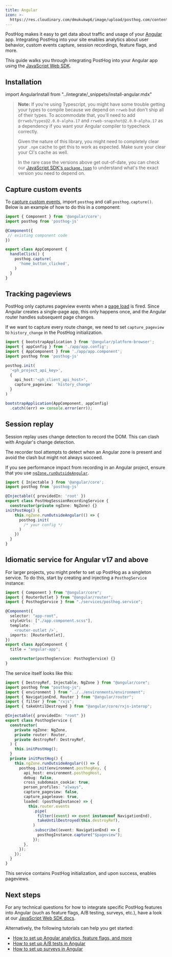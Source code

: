 ```yaml
---
title: Angular
icon: >-
  https://res.cloudinary.com/dmukukwp6/image/upload/posthog.com/contents/docs/integrate/frameworks/angular.svg
---
```


PostHog makes it easy to get data about traffic and usage of your [Angular](https://angular.dev/) app. Integrating PostHog into your site enables analytics about user behavior, custom events capture, session recordings, feature flags, and more.

This guide walks you through integrating PostHog into your Angular app using the [JavaScript Web SDK](/docs/libraries/js).

## Installation

import AngularInstall from "../integrate/_snippets/install-angular.mdx"

<AngularInstall />

> **Note:** If you're using Typescript, you might have some trouble getting your types to compile because we depend on `rrweb` but don't ship all of their types. To accommodate that, you'll need to add `@rrweb/types@2.0.0-alpha.17` and `rrweb-snapshot@2.0.0-alpha.17` as a dependency if you want your Angular compiler to typecheck correctly.
>
> Given the nature of this library, you might need to completely clear your `.npm` cache to get this to work as expected. Make sure your clear your CI's cache as well.
>
> In the rare case the versions above get out-of-date, you can check our [JavaScript SDK's `package.json`](https://github.com/PostHog/posthog-js/blob/main/package.json) to understand what's the exact version you need to depend on.

## Capture custom events

To [capture custom events](/docs/product-analytics/capture-events), import `posthog` and call `posthog.capture()`. Below is an example of how to do this in a component:

```typescript file=app.component.ts
import { Component } from '@angular/core';
import posthog from 'posthog-js'

@Component({
 // existing component code
})

export class AppComponent {
  handleClick() {
    posthog.capture(
      'home_button_clicked', 
    )
  }
}
```

## Tracking pageviews

PostHog only captures pageview events when a [page load](https://developer.mozilla.org/en-US/docs/Web/API/Window/load_event) is fired. Since Angular creates a single-page app, this only happens once, and the Angular router handles subsequent page changes.

If we want to capture every route change, we need to set `capture_pageview` to `history_change` in the PostHog initialization.


```ts file=main.ts
import { bootstrapApplication } from '@angular/platform-browser';
import { appConfig } from './app/app.config';
import { AppComponent } from './app/app.component';
import posthog from 'posthog-js'

posthog.init(
  '<ph_project_api_key>',
  {
    api_host:'<ph_client_api_host>',
    capture_pageview: 'history_change'
  }
)

bootstrapApplication(AppComponent, appConfig)
  .catch((err) => console.error(err));
```

## Session replay

Session replay uses change detection to record the DOM. This can clash with Angular's change detection.

The recorder tool attempts to detect when an Angular zone is present and avoid the clash but might not always succeed.

If you see performance impact from recording in an Angular project, ensure that you use [`ngZone.runOutsideAngular`](https://angular.io/api/core/NgZone#runoutsideangular). 

```ts file=posthog.service.ts
import { Injectable } from '@angular/core';
import posthog from 'posthog-js'

@Injectable({ providedIn: 'root' })
export class PostHogSessionRecordingService {
  constructor(private ngZone: NgZone) {}
initPostHog() {
    this.ngZone.runOutsideAngular(() => {
      posthog.init(
        /* your config */
      )
    })
  }
}
```

## Idiomatic service for Angular v17 and above

For larger projects, you might prefer to set up PostHog as a singleton service. To do this, start by creating and injecting a `PosthogService` instance:

```ts file=main.ts
import { Component } from "@angular/core";
import { RouterOutlet } from "@angular/router";
import { PosthogService } from "./services/posthog.service";

@Component({
  selector: "app-root",
  styleUrls: ["./app.component.scss"],
  template: `
    <router-outlet />`,
  imports: [RouterOutlet],
})
export class AppComponent {
  title = "angular-app";

  constructor(posthogService: PosthogService) {}
}
```

The service itself looks like this:
```ts file=posthog.service.ts
import { DestroyRef, Injectable, NgZone } from "@angular/core";
import posthog from "posthog-js";
import { environment } from "../../environments/environment";
import { NavigationEnd, Router } from "@angular/router";
import { filter } from "rxjs";
import { takeUntilDestroyed } from "@angular/core/rxjs-interop";

@Injectable({ providedIn: "root" })
export class PosthogService {
  constructor(
    private ngZone: NgZone,
    private router: Router,
    private destroyRef: DestroyRef,
  ) {
    this.initPostHog();
  }
  private initPostHog() {
    this.ngZone.runOutsideAngular(() => {
      posthog.init(environment.posthogKey, {
        api_host: environment.posthogHost,
        debug: false,
        cross_subdomain_cookie: true,
        person_profiles: "always",
        capture_pageview: false,
        capture_pageleave: true,
        loaded: (posthogInstance) => {
          this.router.events
            .pipe(
              filter((event) => event instanceof NavigationEnd),
              takeUntilDestroyed(this.destroyRef),
            )
            .subscribe((event: NavigationEnd) => {
              posthogInstance.capture("$pageview");
            });
        },
      });
    });
  }
}
```

This service contains PostHog initialization, and upon success, enables pageviews.


## Next steps

For any technical questions for how to integrate specific PostHog features into Angular (such as feature flags, A/B testing, surveys, etc.), have a look at our [JavaScript Web SDK docs](/docs/libraries/js/features).

Alternatively, the following tutorials can help you get started:

- [How to set up Angular analytics, feature flags, and more](/tutorials/angular-analytics)
- [How to set up A/B tests in Angular](/tutorials/angular-ab-tests)
- [How to set up surveys in Angular](/tutorials/angular-surveys)

